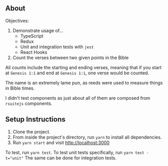 ## About

Objectives:

1. Demonstrate usage of...
   - TypeScript
   - Redux
   - Unit and integration tests with `jest`
   - React Hooks
2. Count the verses between two given points in the Bible

All counts include the starting and ending verses, meaning that if you start at `Genesis 1:1` and end at `Genesis 1:1`, one verse would be counted.

The name is an extremely lame pun, as reeds were used to measure things in Bible times.

I didn't test components as just about all of them are composed from `rsuitejs` components.

## Setup Instructions

1. Clone the project.
2. From inside the project's directory, run `yarn` to install all dependencies.
3. Run `yarn start` and visit [http://localhost:3000](http://localhost:3000)

To test, run `yarn test`. To test unit tests specifically, run `yarn test -t="unit"` The same can be done for integration tests.
